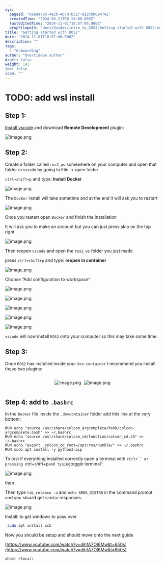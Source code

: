 ```yaml
---
sys:
  pageId: "89e0a78c-4e2b-4070-b327-d28cb0694742"
  createdTime: "2024-08-21T00:24:00.000Z"
  lastEditedTime: "2024-11-01T18:57:00.000Z"
  propFilepath: "docs/Guides/intro_to_ROS2/Getting started with ROS2.md"
title: "Getting started with ROS2"
date: "2024-11-01T18:57:00.000Z"
description: ""
tags:
  - "Onboarding"
author: "Overridden author"
draft: false
weight: 141
toc: false
icon: ""
---
```


# TODO: add wsl install

## Step 1:

[Install vscode](https://code.visualstudio.com/download) and download **Remote Development** plugin:

![image.png](https://prod-files-secure.s3.us-west-2.amazonaws.com/d518164a-d88e-44d1-a4ee-3adb3bd8bce0/efb52993-1881-4a40-b95e-6f020334f022/image.png?X-Amz-Algorithm=AWS4-HMAC-SHA256&X-Amz-Content-Sha256=UNSIGNED-PAYLOAD&X-Amz-Credential=ASIAZI2LB466XQCHYPSR%2F20250409%2Fus-west-2%2Fs3%2Faws4_request&X-Amz-Date=20250409T050908Z&X-Amz-Expires=3600&X-Amz-Security-Token=IQoJb3JpZ2luX2VjEA0aCXVzLXdlc3QtMiJGMEQCIA5yuQZ1Etf2QnZ%2F35wtFioD5kNcRmBx8turjeg63LZBAiBAEoyJLjOf87JFTnn6C23ZckGGgLgPTD7Wmm4%2FnpxMLiqIBAiG%2F%2F%2F%2F%2F%2F%2F%2F%2F%2F8BEAAaDDYzNzQyMzE4MzgwNSIMe9TYERtbAcVzMS7tKtwD%2BDWdG9cQj1Hq1z8Hy9kxyG2HBkgWDYCQlvSWHoI8WnLmCa5MQDnvnzbGnuLppaS0MxbtROlc5ic0BdgMLsDJ7lAPa%2Fgoxf9VaRcWmkUbBNuutiS%2F0cP9aVYfSDia%2FqcKbVOh2pKk%2BlZpKwo8%2BAeoTEY6wKeCKFIoNgJRxhaE5RQ8gRNDVLSxxilUnd1%2FZXgiKuozZULCymcumg5xgHlZ5%2Bw%2F8T2cX9aOZi8pnQB8kBVoI2q721A%2BQki9qWOT1igtATjd8qQrQE4Sgu4ZuoybvWg3aaR4309a16Sjy7oL%2BCfTZxbGFEWDRqug%2Fhm2wR8wJtKLXJHDsg%2Fq7MWT%2FHO5jSJPFFXKYZruUVwqps3HngtHsxB6mz9zSjFKV25dvqMbAaSwxZb0PqppZftwNkD8l45lqkR5LLO1c3ekAJPwj3g9Zh4bqfIeQ0l6dcVRFy3rcLmQNzc582nv4r6WhZlkenvaAD1Vg2V0KJOtTthVNJDhM5R2xBZ6c4MnKgQ03d1I6XcEY8R4Z2l8FXVgxDop1mr8PwRHMSxIeDA%2FxSV5dSdsTKSZ1BosQDPmGwuSEjSkC9VyHKQbhVFXFxvWZFfLnBrcrCqps4F67Z%2BU%2BtbOwAYjj7Zh5lLnU5ywJkgwiPLXvwY6pgGM2GxATPVYYuTc%2BCnH55CP7M0t0LKjhC1UDxMmUqs3EhZ5ci%2FRcPwKNGUZ0inWuEq4ZEbayece8GcHG8vvMHyf8hvEsFF41oHkXHTI16Ra6rO3hBsXvc3DIKEPlpuZCgoX5zWBIqR%2FMAgHndCmdHgVplDsSw8HGXdN3hKBh9GXrRl8Q8i%2FmLfWUDc%2FGOLw7nvDaJeQj%2FJnw5VbZmzvq%2B%2FTHDByudKM&X-Amz-Signature=da2bc0f892b4d57119996a7cd77461d0d267b5eae1df2066393cd4e0cb273901&X-Amz-SignedHeaders=host&x-id=GetObject)

## Step 2:

Create a folder called `ros2_ws` somewhere on your computer and open that folder in `vscode` by going to File → open folder 

`ctrl+shift+p` and type: **Install Docker**

![image.png](https://prod-files-secure.s3.us-west-2.amazonaws.com/d518164a-d88e-44d1-a4ee-3adb3bd8bce0/2269dc0e-1cd5-47ff-bceb-c04ad9b2eab0/image.png?X-Amz-Algorithm=AWS4-HMAC-SHA256&X-Amz-Content-Sha256=UNSIGNED-PAYLOAD&X-Amz-Credential=ASIAZI2LB466XQCHYPSR%2F20250409%2Fus-west-2%2Fs3%2Faws4_request&X-Amz-Date=20250409T050908Z&X-Amz-Expires=3600&X-Amz-Security-Token=IQoJb3JpZ2luX2VjEA0aCXVzLXdlc3QtMiJGMEQCIA5yuQZ1Etf2QnZ%2F35wtFioD5kNcRmBx8turjeg63LZBAiBAEoyJLjOf87JFTnn6C23ZckGGgLgPTD7Wmm4%2FnpxMLiqIBAiG%2F%2F%2F%2F%2F%2F%2F%2F%2F%2F8BEAAaDDYzNzQyMzE4MzgwNSIMe9TYERtbAcVzMS7tKtwD%2BDWdG9cQj1Hq1z8Hy9kxyG2HBkgWDYCQlvSWHoI8WnLmCa5MQDnvnzbGnuLppaS0MxbtROlc5ic0BdgMLsDJ7lAPa%2Fgoxf9VaRcWmkUbBNuutiS%2F0cP9aVYfSDia%2FqcKbVOh2pKk%2BlZpKwo8%2BAeoTEY6wKeCKFIoNgJRxhaE5RQ8gRNDVLSxxilUnd1%2FZXgiKuozZULCymcumg5xgHlZ5%2Bw%2F8T2cX9aOZi8pnQB8kBVoI2q721A%2BQki9qWOT1igtATjd8qQrQE4Sgu4ZuoybvWg3aaR4309a16Sjy7oL%2BCfTZxbGFEWDRqug%2Fhm2wR8wJtKLXJHDsg%2Fq7MWT%2FHO5jSJPFFXKYZruUVwqps3HngtHsxB6mz9zSjFKV25dvqMbAaSwxZb0PqppZftwNkD8l45lqkR5LLO1c3ekAJPwj3g9Zh4bqfIeQ0l6dcVRFy3rcLmQNzc582nv4r6WhZlkenvaAD1Vg2V0KJOtTthVNJDhM5R2xBZ6c4MnKgQ03d1I6XcEY8R4Z2l8FXVgxDop1mr8PwRHMSxIeDA%2FxSV5dSdsTKSZ1BosQDPmGwuSEjSkC9VyHKQbhVFXFxvWZFfLnBrcrCqps4F67Z%2BU%2BtbOwAYjj7Zh5lLnU5ywJkgwiPLXvwY6pgGM2GxATPVYYuTc%2BCnH55CP7M0t0LKjhC1UDxMmUqs3EhZ5ci%2FRcPwKNGUZ0inWuEq4ZEbayece8GcHG8vvMHyf8hvEsFF41oHkXHTI16Ra6rO3hBsXvc3DIKEPlpuZCgoX5zWBIqR%2FMAgHndCmdHgVplDsSw8HGXdN3hKBh9GXrRl8Q8i%2FmLfWUDc%2FGOLw7nvDaJeQj%2FJnw5VbZmzvq%2B%2FTHDByudKM&X-Amz-Signature=1cd82aae4db8e6622cbcb6062d254bacf11197b394f40717142ea6573d625186&X-Amz-SignedHeaders=host&x-id=GetObject)

The `Docker` install will take sometime and at the end it will ask you to restart

![image.png](https://prod-files-secure.s3.us-west-2.amazonaws.com/d518164a-d88e-44d1-a4ee-3adb3bd8bce0/ed233f78-be33-4b1f-b89c-9c346c0e961e/image.png?X-Amz-Algorithm=AWS4-HMAC-SHA256&X-Amz-Content-Sha256=UNSIGNED-PAYLOAD&X-Amz-Credential=ASIAZI2LB466XQCHYPSR%2F20250409%2Fus-west-2%2Fs3%2Faws4_request&X-Amz-Date=20250409T050908Z&X-Amz-Expires=3600&X-Amz-Security-Token=IQoJb3JpZ2luX2VjEA0aCXVzLXdlc3QtMiJGMEQCIA5yuQZ1Etf2QnZ%2F35wtFioD5kNcRmBx8turjeg63LZBAiBAEoyJLjOf87JFTnn6C23ZckGGgLgPTD7Wmm4%2FnpxMLiqIBAiG%2F%2F%2F%2F%2F%2F%2F%2F%2F%2F8BEAAaDDYzNzQyMzE4MzgwNSIMe9TYERtbAcVzMS7tKtwD%2BDWdG9cQj1Hq1z8Hy9kxyG2HBkgWDYCQlvSWHoI8WnLmCa5MQDnvnzbGnuLppaS0MxbtROlc5ic0BdgMLsDJ7lAPa%2Fgoxf9VaRcWmkUbBNuutiS%2F0cP9aVYfSDia%2FqcKbVOh2pKk%2BlZpKwo8%2BAeoTEY6wKeCKFIoNgJRxhaE5RQ8gRNDVLSxxilUnd1%2FZXgiKuozZULCymcumg5xgHlZ5%2Bw%2F8T2cX9aOZi8pnQB8kBVoI2q721A%2BQki9qWOT1igtATjd8qQrQE4Sgu4ZuoybvWg3aaR4309a16Sjy7oL%2BCfTZxbGFEWDRqug%2Fhm2wR8wJtKLXJHDsg%2Fq7MWT%2FHO5jSJPFFXKYZruUVwqps3HngtHsxB6mz9zSjFKV25dvqMbAaSwxZb0PqppZftwNkD8l45lqkR5LLO1c3ekAJPwj3g9Zh4bqfIeQ0l6dcVRFy3rcLmQNzc582nv4r6WhZlkenvaAD1Vg2V0KJOtTthVNJDhM5R2xBZ6c4MnKgQ03d1I6XcEY8R4Z2l8FXVgxDop1mr8PwRHMSxIeDA%2FxSV5dSdsTKSZ1BosQDPmGwuSEjSkC9VyHKQbhVFXFxvWZFfLnBrcrCqps4F67Z%2BU%2BtbOwAYjj7Zh5lLnU5ywJkgwiPLXvwY6pgGM2GxATPVYYuTc%2BCnH55CP7M0t0LKjhC1UDxMmUqs3EhZ5ci%2FRcPwKNGUZ0inWuEq4ZEbayece8GcHG8vvMHyf8hvEsFF41oHkXHTI16Ra6rO3hBsXvc3DIKEPlpuZCgoX5zWBIqR%2FMAgHndCmdHgVplDsSw8HGXdN3hKBh9GXrRl8Q8i%2FmLfWUDc%2FGOLw7nvDaJeQj%2FJnw5VbZmzvq%2B%2FTHDByudKM&X-Amz-Signature=eee621b040f9dbbe45c9850c648bbdf8a4cde7e7f7cba82e264f4345dc3ef546&X-Amz-SignedHeaders=host&x-id=GetObject)

Once you restart open `Docker` and finish the installation

It will ask you to make an account but you can just press skip on the top right

![image.png](https://prod-files-secure.s3.us-west-2.amazonaws.com/d518164a-d88e-44d1-a4ee-3adb3bd8bce0/21010ad9-1659-4fd9-9f59-9932a09b2a3d/image.png?X-Amz-Algorithm=AWS4-HMAC-SHA256&X-Amz-Content-Sha256=UNSIGNED-PAYLOAD&X-Amz-Credential=ASIAZI2LB466XQCHYPSR%2F20250409%2Fus-west-2%2Fs3%2Faws4_request&X-Amz-Date=20250409T050908Z&X-Amz-Expires=3600&X-Amz-Security-Token=IQoJb3JpZ2luX2VjEA0aCXVzLXdlc3QtMiJGMEQCIA5yuQZ1Etf2QnZ%2F35wtFioD5kNcRmBx8turjeg63LZBAiBAEoyJLjOf87JFTnn6C23ZckGGgLgPTD7Wmm4%2FnpxMLiqIBAiG%2F%2F%2F%2F%2F%2F%2F%2F%2F%2F8BEAAaDDYzNzQyMzE4MzgwNSIMe9TYERtbAcVzMS7tKtwD%2BDWdG9cQj1Hq1z8Hy9kxyG2HBkgWDYCQlvSWHoI8WnLmCa5MQDnvnzbGnuLppaS0MxbtROlc5ic0BdgMLsDJ7lAPa%2Fgoxf9VaRcWmkUbBNuutiS%2F0cP9aVYfSDia%2FqcKbVOh2pKk%2BlZpKwo8%2BAeoTEY6wKeCKFIoNgJRxhaE5RQ8gRNDVLSxxilUnd1%2FZXgiKuozZULCymcumg5xgHlZ5%2Bw%2F8T2cX9aOZi8pnQB8kBVoI2q721A%2BQki9qWOT1igtATjd8qQrQE4Sgu4ZuoybvWg3aaR4309a16Sjy7oL%2BCfTZxbGFEWDRqug%2Fhm2wR8wJtKLXJHDsg%2Fq7MWT%2FHO5jSJPFFXKYZruUVwqps3HngtHsxB6mz9zSjFKV25dvqMbAaSwxZb0PqppZftwNkD8l45lqkR5LLO1c3ekAJPwj3g9Zh4bqfIeQ0l6dcVRFy3rcLmQNzc582nv4r6WhZlkenvaAD1Vg2V0KJOtTthVNJDhM5R2xBZ6c4MnKgQ03d1I6XcEY8R4Z2l8FXVgxDop1mr8PwRHMSxIeDA%2FxSV5dSdsTKSZ1BosQDPmGwuSEjSkC9VyHKQbhVFXFxvWZFfLnBrcrCqps4F67Z%2BU%2BtbOwAYjj7Zh5lLnU5ywJkgwiPLXvwY6pgGM2GxATPVYYuTc%2BCnH55CP7M0t0LKjhC1UDxMmUqs3EhZ5ci%2FRcPwKNGUZ0inWuEq4ZEbayece8GcHG8vvMHyf8hvEsFF41oHkXHTI16Ra6rO3hBsXvc3DIKEPlpuZCgoX5zWBIqR%2FMAgHndCmdHgVplDsSw8HGXdN3hKBh9GXrRl8Q8i%2FmLfWUDc%2FGOLw7nvDaJeQj%2FJnw5VbZmzvq%2B%2FTHDByudKM&X-Amz-Signature=ac8bf14c5ef3ff3eec606b008c9b4ec305a17f62c14d17fa53b104ca80e0ad29&X-Amz-SignedHeaders=host&x-id=GetObject)

Then reopen `vscode` and open the `ros2_ws` folder you just made

press `ctrl+shift+p` and type: **reopen in container**

![image.png](https://prod-files-secure.s3.us-west-2.amazonaws.com/d518164a-d88e-44d1-a4ee-3adb3bd8bce0/4e93b8c2-41ad-488c-8095-c74205196118/image.png?X-Amz-Algorithm=AWS4-HMAC-SHA256&X-Amz-Content-Sha256=UNSIGNED-PAYLOAD&X-Amz-Credential=ASIAZI2LB466XQCHYPSR%2F20250409%2Fus-west-2%2Fs3%2Faws4_request&X-Amz-Date=20250409T050908Z&X-Amz-Expires=3600&X-Amz-Security-Token=IQoJb3JpZ2luX2VjEA0aCXVzLXdlc3QtMiJGMEQCIA5yuQZ1Etf2QnZ%2F35wtFioD5kNcRmBx8turjeg63LZBAiBAEoyJLjOf87JFTnn6C23ZckGGgLgPTD7Wmm4%2FnpxMLiqIBAiG%2F%2F%2F%2F%2F%2F%2F%2F%2F%2F8BEAAaDDYzNzQyMzE4MzgwNSIMe9TYERtbAcVzMS7tKtwD%2BDWdG9cQj1Hq1z8Hy9kxyG2HBkgWDYCQlvSWHoI8WnLmCa5MQDnvnzbGnuLppaS0MxbtROlc5ic0BdgMLsDJ7lAPa%2Fgoxf9VaRcWmkUbBNuutiS%2F0cP9aVYfSDia%2FqcKbVOh2pKk%2BlZpKwo8%2BAeoTEY6wKeCKFIoNgJRxhaE5RQ8gRNDVLSxxilUnd1%2FZXgiKuozZULCymcumg5xgHlZ5%2Bw%2F8T2cX9aOZi8pnQB8kBVoI2q721A%2BQki9qWOT1igtATjd8qQrQE4Sgu4ZuoybvWg3aaR4309a16Sjy7oL%2BCfTZxbGFEWDRqug%2Fhm2wR8wJtKLXJHDsg%2Fq7MWT%2FHO5jSJPFFXKYZruUVwqps3HngtHsxB6mz9zSjFKV25dvqMbAaSwxZb0PqppZftwNkD8l45lqkR5LLO1c3ekAJPwj3g9Zh4bqfIeQ0l6dcVRFy3rcLmQNzc582nv4r6WhZlkenvaAD1Vg2V0KJOtTthVNJDhM5R2xBZ6c4MnKgQ03d1I6XcEY8R4Z2l8FXVgxDop1mr8PwRHMSxIeDA%2FxSV5dSdsTKSZ1BosQDPmGwuSEjSkC9VyHKQbhVFXFxvWZFfLnBrcrCqps4F67Z%2BU%2BtbOwAYjj7Zh5lLnU5ywJkgwiPLXvwY6pgGM2GxATPVYYuTc%2BCnH55CP7M0t0LKjhC1UDxMmUqs3EhZ5ci%2FRcPwKNGUZ0inWuEq4ZEbayece8GcHG8vvMHyf8hvEsFF41oHkXHTI16Ra6rO3hBsXvc3DIKEPlpuZCgoX5zWBIqR%2FMAgHndCmdHgVplDsSw8HGXdN3hKBh9GXrRl8Q8i%2FmLfWUDc%2FGOLw7nvDaJeQj%2FJnw5VbZmzvq%2B%2FTHDByudKM&X-Amz-Signature=a3f7e31093dfe8773014059434e4d06d15afdbd74ac3832f217109e9886eae02&X-Amz-SignedHeaders=host&x-id=GetObject)

Choose “Add configuration to workspace”

![image.png](https://prod-files-secure.s3.us-west-2.amazonaws.com/d518164a-d88e-44d1-a4ee-3adb3bd8bce0/9560b282-5060-4989-ba37-97e7b2c22476/image.png?X-Amz-Algorithm=AWS4-HMAC-SHA256&X-Amz-Content-Sha256=UNSIGNED-PAYLOAD&X-Amz-Credential=ASIAZI2LB466XQCHYPSR%2F20250409%2Fus-west-2%2Fs3%2Faws4_request&X-Amz-Date=20250409T050908Z&X-Amz-Expires=3600&X-Amz-Security-Token=IQoJb3JpZ2luX2VjEA0aCXVzLXdlc3QtMiJGMEQCIA5yuQZ1Etf2QnZ%2F35wtFioD5kNcRmBx8turjeg63LZBAiBAEoyJLjOf87JFTnn6C23ZckGGgLgPTD7Wmm4%2FnpxMLiqIBAiG%2F%2F%2F%2F%2F%2F%2F%2F%2F%2F8BEAAaDDYzNzQyMzE4MzgwNSIMe9TYERtbAcVzMS7tKtwD%2BDWdG9cQj1Hq1z8Hy9kxyG2HBkgWDYCQlvSWHoI8WnLmCa5MQDnvnzbGnuLppaS0MxbtROlc5ic0BdgMLsDJ7lAPa%2Fgoxf9VaRcWmkUbBNuutiS%2F0cP9aVYfSDia%2FqcKbVOh2pKk%2BlZpKwo8%2BAeoTEY6wKeCKFIoNgJRxhaE5RQ8gRNDVLSxxilUnd1%2FZXgiKuozZULCymcumg5xgHlZ5%2Bw%2F8T2cX9aOZi8pnQB8kBVoI2q721A%2BQki9qWOT1igtATjd8qQrQE4Sgu4ZuoybvWg3aaR4309a16Sjy7oL%2BCfTZxbGFEWDRqug%2Fhm2wR8wJtKLXJHDsg%2Fq7MWT%2FHO5jSJPFFXKYZruUVwqps3HngtHsxB6mz9zSjFKV25dvqMbAaSwxZb0PqppZftwNkD8l45lqkR5LLO1c3ekAJPwj3g9Zh4bqfIeQ0l6dcVRFy3rcLmQNzc582nv4r6WhZlkenvaAD1Vg2V0KJOtTthVNJDhM5R2xBZ6c4MnKgQ03d1I6XcEY8R4Z2l8FXVgxDop1mr8PwRHMSxIeDA%2FxSV5dSdsTKSZ1BosQDPmGwuSEjSkC9VyHKQbhVFXFxvWZFfLnBrcrCqps4F67Z%2BU%2BtbOwAYjj7Zh5lLnU5ywJkgwiPLXvwY6pgGM2GxATPVYYuTc%2BCnH55CP7M0t0LKjhC1UDxMmUqs3EhZ5ci%2FRcPwKNGUZ0inWuEq4ZEbayece8GcHG8vvMHyf8hvEsFF41oHkXHTI16Ra6rO3hBsXvc3DIKEPlpuZCgoX5zWBIqR%2FMAgHndCmdHgVplDsSw8HGXdN3hKBh9GXrRl8Q8i%2FmLfWUDc%2FGOLw7nvDaJeQj%2FJnw5VbZmzvq%2B%2FTHDByudKM&X-Amz-Signature=a7f5f5c3508adfd4b8f09d058ee6b9529af8e9493a55ec8dbdd3cd13296d44ac&X-Amz-SignedHeaders=host&x-id=GetObject)

![image.png](https://prod-files-secure.s3.us-west-2.amazonaws.com/d518164a-d88e-44d1-a4ee-3adb3bd8bce0/2ee63f81-886b-48e8-a553-dc6e5eac99e4/image.png?X-Amz-Algorithm=AWS4-HMAC-SHA256&X-Amz-Content-Sha256=UNSIGNED-PAYLOAD&X-Amz-Credential=ASIAZI2LB466XQCHYPSR%2F20250409%2Fus-west-2%2Fs3%2Faws4_request&X-Amz-Date=20250409T050908Z&X-Amz-Expires=3600&X-Amz-Security-Token=IQoJb3JpZ2luX2VjEA0aCXVzLXdlc3QtMiJGMEQCIA5yuQZ1Etf2QnZ%2F35wtFioD5kNcRmBx8turjeg63LZBAiBAEoyJLjOf87JFTnn6C23ZckGGgLgPTD7Wmm4%2FnpxMLiqIBAiG%2F%2F%2F%2F%2F%2F%2F%2F%2F%2F8BEAAaDDYzNzQyMzE4MzgwNSIMe9TYERtbAcVzMS7tKtwD%2BDWdG9cQj1Hq1z8Hy9kxyG2HBkgWDYCQlvSWHoI8WnLmCa5MQDnvnzbGnuLppaS0MxbtROlc5ic0BdgMLsDJ7lAPa%2Fgoxf9VaRcWmkUbBNuutiS%2F0cP9aVYfSDia%2FqcKbVOh2pKk%2BlZpKwo8%2BAeoTEY6wKeCKFIoNgJRxhaE5RQ8gRNDVLSxxilUnd1%2FZXgiKuozZULCymcumg5xgHlZ5%2Bw%2F8T2cX9aOZi8pnQB8kBVoI2q721A%2BQki9qWOT1igtATjd8qQrQE4Sgu4ZuoybvWg3aaR4309a16Sjy7oL%2BCfTZxbGFEWDRqug%2Fhm2wR8wJtKLXJHDsg%2Fq7MWT%2FHO5jSJPFFXKYZruUVwqps3HngtHsxB6mz9zSjFKV25dvqMbAaSwxZb0PqppZftwNkD8l45lqkR5LLO1c3ekAJPwj3g9Zh4bqfIeQ0l6dcVRFy3rcLmQNzc582nv4r6WhZlkenvaAD1Vg2V0KJOtTthVNJDhM5R2xBZ6c4MnKgQ03d1I6XcEY8R4Z2l8FXVgxDop1mr8PwRHMSxIeDA%2FxSV5dSdsTKSZ1BosQDPmGwuSEjSkC9VyHKQbhVFXFxvWZFfLnBrcrCqps4F67Z%2BU%2BtbOwAYjj7Zh5lLnU5ywJkgwiPLXvwY6pgGM2GxATPVYYuTc%2BCnH55CP7M0t0LKjhC1UDxMmUqs3EhZ5ci%2FRcPwKNGUZ0inWuEq4ZEbayece8GcHG8vvMHyf8hvEsFF41oHkXHTI16Ra6rO3hBsXvc3DIKEPlpuZCgoX5zWBIqR%2FMAgHndCmdHgVplDsSw8HGXdN3hKBh9GXrRl8Q8i%2FmLfWUDc%2FGOLw7nvDaJeQj%2FJnw5VbZmzvq%2B%2FTHDByudKM&X-Amz-Signature=8e95213e38efe5f95fc9dc0871fa882874ebbac0c6dd152ec86f65f52560f22d&X-Amz-SignedHeaders=host&x-id=GetObject)

![image.png](https://prod-files-secure.s3.us-west-2.amazonaws.com/d518164a-d88e-44d1-a4ee-3adb3bd8bce0/ae1580b2-b048-407e-aed9-b584224a7a04/image.png?X-Amz-Algorithm=AWS4-HMAC-SHA256&X-Amz-Content-Sha256=UNSIGNED-PAYLOAD&X-Amz-Credential=ASIAZI2LB466XQCHYPSR%2F20250409%2Fus-west-2%2Fs3%2Faws4_request&X-Amz-Date=20250409T050908Z&X-Amz-Expires=3600&X-Amz-Security-Token=IQoJb3JpZ2luX2VjEA0aCXVzLXdlc3QtMiJGMEQCIA5yuQZ1Etf2QnZ%2F35wtFioD5kNcRmBx8turjeg63LZBAiBAEoyJLjOf87JFTnn6C23ZckGGgLgPTD7Wmm4%2FnpxMLiqIBAiG%2F%2F%2F%2F%2F%2F%2F%2F%2F%2F8BEAAaDDYzNzQyMzE4MzgwNSIMe9TYERtbAcVzMS7tKtwD%2BDWdG9cQj1Hq1z8Hy9kxyG2HBkgWDYCQlvSWHoI8WnLmCa5MQDnvnzbGnuLppaS0MxbtROlc5ic0BdgMLsDJ7lAPa%2Fgoxf9VaRcWmkUbBNuutiS%2F0cP9aVYfSDia%2FqcKbVOh2pKk%2BlZpKwo8%2BAeoTEY6wKeCKFIoNgJRxhaE5RQ8gRNDVLSxxilUnd1%2FZXgiKuozZULCymcumg5xgHlZ5%2Bw%2F8T2cX9aOZi8pnQB8kBVoI2q721A%2BQki9qWOT1igtATjd8qQrQE4Sgu4ZuoybvWg3aaR4309a16Sjy7oL%2BCfTZxbGFEWDRqug%2Fhm2wR8wJtKLXJHDsg%2Fq7MWT%2FHO5jSJPFFXKYZruUVwqps3HngtHsxB6mz9zSjFKV25dvqMbAaSwxZb0PqppZftwNkD8l45lqkR5LLO1c3ekAJPwj3g9Zh4bqfIeQ0l6dcVRFy3rcLmQNzc582nv4r6WhZlkenvaAD1Vg2V0KJOtTthVNJDhM5R2xBZ6c4MnKgQ03d1I6XcEY8R4Z2l8FXVgxDop1mr8PwRHMSxIeDA%2FxSV5dSdsTKSZ1BosQDPmGwuSEjSkC9VyHKQbhVFXFxvWZFfLnBrcrCqps4F67Z%2BU%2BtbOwAYjj7Zh5lLnU5ywJkgwiPLXvwY6pgGM2GxATPVYYuTc%2BCnH55CP7M0t0LKjhC1UDxMmUqs3EhZ5ci%2FRcPwKNGUZ0inWuEq4ZEbayece8GcHG8vvMHyf8hvEsFF41oHkXHTI16Ra6rO3hBsXvc3DIKEPlpuZCgoX5zWBIqR%2FMAgHndCmdHgVplDsSw8HGXdN3hKBh9GXrRl8Q8i%2FmLfWUDc%2FGOLw7nvDaJeQj%2FJnw5VbZmzvq%2B%2FTHDByudKM&X-Amz-Signature=f7df861a70785d5336f914c27e96eafe4629b9d3bc701b2d41ad2a41e8d3d4f1&X-Amz-SignedHeaders=host&x-id=GetObject)

![image.png](https://prod-files-secure.s3.us-west-2.amazonaws.com/d518164a-d88e-44d1-a4ee-3adb3bd8bce0/53255b28-f75e-430f-b9e3-c0ac8577e42b/image.png?X-Amz-Algorithm=AWS4-HMAC-SHA256&X-Amz-Content-Sha256=UNSIGNED-PAYLOAD&X-Amz-Credential=ASIAZI2LB466XQCHYPSR%2F20250409%2Fus-west-2%2Fs3%2Faws4_request&X-Amz-Date=20250409T050908Z&X-Amz-Expires=3600&X-Amz-Security-Token=IQoJb3JpZ2luX2VjEA0aCXVzLXdlc3QtMiJGMEQCIA5yuQZ1Etf2QnZ%2F35wtFioD5kNcRmBx8turjeg63LZBAiBAEoyJLjOf87JFTnn6C23ZckGGgLgPTD7Wmm4%2FnpxMLiqIBAiG%2F%2F%2F%2F%2F%2F%2F%2F%2F%2F8BEAAaDDYzNzQyMzE4MzgwNSIMe9TYERtbAcVzMS7tKtwD%2BDWdG9cQj1Hq1z8Hy9kxyG2HBkgWDYCQlvSWHoI8WnLmCa5MQDnvnzbGnuLppaS0MxbtROlc5ic0BdgMLsDJ7lAPa%2Fgoxf9VaRcWmkUbBNuutiS%2F0cP9aVYfSDia%2FqcKbVOh2pKk%2BlZpKwo8%2BAeoTEY6wKeCKFIoNgJRxhaE5RQ8gRNDVLSxxilUnd1%2FZXgiKuozZULCymcumg5xgHlZ5%2Bw%2F8T2cX9aOZi8pnQB8kBVoI2q721A%2BQki9qWOT1igtATjd8qQrQE4Sgu4ZuoybvWg3aaR4309a16Sjy7oL%2BCfTZxbGFEWDRqug%2Fhm2wR8wJtKLXJHDsg%2Fq7MWT%2FHO5jSJPFFXKYZruUVwqps3HngtHsxB6mz9zSjFKV25dvqMbAaSwxZb0PqppZftwNkD8l45lqkR5LLO1c3ekAJPwj3g9Zh4bqfIeQ0l6dcVRFy3rcLmQNzc582nv4r6WhZlkenvaAD1Vg2V0KJOtTthVNJDhM5R2xBZ6c4MnKgQ03d1I6XcEY8R4Z2l8FXVgxDop1mr8PwRHMSxIeDA%2FxSV5dSdsTKSZ1BosQDPmGwuSEjSkC9VyHKQbhVFXFxvWZFfLnBrcrCqps4F67Z%2BU%2BtbOwAYjj7Zh5lLnU5ywJkgwiPLXvwY6pgGM2GxATPVYYuTc%2BCnH55CP7M0t0LKjhC1UDxMmUqs3EhZ5ci%2FRcPwKNGUZ0inWuEq4ZEbayece8GcHG8vvMHyf8hvEsFF41oHkXHTI16Ra6rO3hBsXvc3DIKEPlpuZCgoX5zWBIqR%2FMAgHndCmdHgVplDsSw8HGXdN3hKBh9GXrRl8Q8i%2FmLfWUDc%2FGOLw7nvDaJeQj%2FJnw5VbZmzvq%2B%2FTHDByudKM&X-Amz-Signature=b235a64044396d36a3266276daeb648bbb09c51a72df0e1801a274a0b4c1a30f&X-Amz-SignedHeaders=host&x-id=GetObject)

![image.png](https://prod-files-secure.s3.us-west-2.amazonaws.com/d518164a-d88e-44d1-a4ee-3adb3bd8bce0/7c562767-5af9-4ffb-97d1-327bcdf4ee00/image.png?X-Amz-Algorithm=AWS4-HMAC-SHA256&X-Amz-Content-Sha256=UNSIGNED-PAYLOAD&X-Amz-Credential=ASIAZI2LB466XQCHYPSR%2F20250409%2Fus-west-2%2Fs3%2Faws4_request&X-Amz-Date=20250409T050908Z&X-Amz-Expires=3600&X-Amz-Security-Token=IQoJb3JpZ2luX2VjEA0aCXVzLXdlc3QtMiJGMEQCIA5yuQZ1Etf2QnZ%2F35wtFioD5kNcRmBx8turjeg63LZBAiBAEoyJLjOf87JFTnn6C23ZckGGgLgPTD7Wmm4%2FnpxMLiqIBAiG%2F%2F%2F%2F%2F%2F%2F%2F%2F%2F8BEAAaDDYzNzQyMzE4MzgwNSIMe9TYERtbAcVzMS7tKtwD%2BDWdG9cQj1Hq1z8Hy9kxyG2HBkgWDYCQlvSWHoI8WnLmCa5MQDnvnzbGnuLppaS0MxbtROlc5ic0BdgMLsDJ7lAPa%2Fgoxf9VaRcWmkUbBNuutiS%2F0cP9aVYfSDia%2FqcKbVOh2pKk%2BlZpKwo8%2BAeoTEY6wKeCKFIoNgJRxhaE5RQ8gRNDVLSxxilUnd1%2FZXgiKuozZULCymcumg5xgHlZ5%2Bw%2F8T2cX9aOZi8pnQB8kBVoI2q721A%2BQki9qWOT1igtATjd8qQrQE4Sgu4ZuoybvWg3aaR4309a16Sjy7oL%2BCfTZxbGFEWDRqug%2Fhm2wR8wJtKLXJHDsg%2Fq7MWT%2FHO5jSJPFFXKYZruUVwqps3HngtHsxB6mz9zSjFKV25dvqMbAaSwxZb0PqppZftwNkD8l45lqkR5LLO1c3ekAJPwj3g9Zh4bqfIeQ0l6dcVRFy3rcLmQNzc582nv4r6WhZlkenvaAD1Vg2V0KJOtTthVNJDhM5R2xBZ6c4MnKgQ03d1I6XcEY8R4Z2l8FXVgxDop1mr8PwRHMSxIeDA%2FxSV5dSdsTKSZ1BosQDPmGwuSEjSkC9VyHKQbhVFXFxvWZFfLnBrcrCqps4F67Z%2BU%2BtbOwAYjj7Zh5lLnU5ywJkgwiPLXvwY6pgGM2GxATPVYYuTc%2BCnH55CP7M0t0LKjhC1UDxMmUqs3EhZ5ci%2FRcPwKNGUZ0inWuEq4ZEbayece8GcHG8vvMHyf8hvEsFF41oHkXHTI16Ra6rO3hBsXvc3DIKEPlpuZCgoX5zWBIqR%2FMAgHndCmdHgVplDsSw8HGXdN3hKBh9GXrRl8Q8i%2FmLfWUDc%2FGOLw7nvDaJeQj%2FJnw5VbZmzvq%2B%2FTHDByudKM&X-Amz-Signature=b537a52de926aa51cd8cb5cf55c21dd73021965897b56b90d16b14b9b98c5efd&X-Amz-SignedHeaders=host&x-id=GetObject)

`vscode` will now install `ROS2` onto your computer so this may take some time.

## Step 3:

Once `ROS2` has installed inside your `dev-container` I recommend you install these two plugins:

<div style="display: flex;flex-direction: row; column-gap:10px; max-width: 630px;justify-content: center;">
<div>

![image.png](https://prod-files-secure.s3.us-west-2.amazonaws.com/d518164a-d88e-44d1-a4ee-3adb3bd8bce0/3fc3d550-5a54-4ba1-ba6b-faa01cdb7369/image.png?X-Amz-Algorithm=AWS4-HMAC-SHA256&X-Amz-Content-Sha256=UNSIGNED-PAYLOAD&X-Amz-Credential=ASIAZI2LB4667BUGTEXO%2F20250409%2Fus-west-2%2Fs3%2Faws4_request&X-Amz-Date=20250409T050912Z&X-Amz-Expires=3600&X-Amz-Security-Token=IQoJb3JpZ2luX2VjEA0aCXVzLXdlc3QtMiJGMEQCIAvTXn6YWAUB9ZXMjUyBCpNQ52e3VINLBWKrHVhv%2BEt1AiAlLaLSdtDmGgcd1lEFoOy7JwUAs1CPcX5O4irHGPsxkiqIBAiG%2F%2F%2F%2F%2F%2F%2F%2F%2F%2F8BEAAaDDYzNzQyMzE4MzgwNSIM6ocf8HAF%2FN6OVVXQKtwDp5niby%2FSZC%2F06f4%2FQQupZvDrOUT2dYSVELpz84XFFs0efaskS5IEQUZK3BKG%2F5qDmKxq8Kw%2FbzFFzM8nPNpc1RzMDUWo0aQWYhcmGcs5B4Lq2DfczboQcuJpkxAFa18Myc%2F5SfDkPaPUaj8Nb8293DLje3DVQiWquu7xFGv7yRrTlrSC%2BjgBRMlxQOVmJWYhzyiJ1gA93NIIoYSlKqk2SyeQhNe3Bayjls7AOsw%2B4u0plYWAkiWh8uftq190qLzVcu9reG%2BO4pQ%2B%2FBSB%2FVgKbLhRXVaN38mvH%2B6VPhBSFpmNA42QdaPLxvl2T0Py6I7dIgPIQzJ6TsJ2qJ9rx93MULD2DYfGXq1JD2Jk59Q9D%2BC5yJ48PnYjWsw%2B6f%2FCz1j1jM5S8NSpSLxqqeHkxVcIqCHQ%2B2ZHFHycYu4LzWz%2Fl1Z7ne2VMcEW4gerNRPGgO02tOlBANonUHjW%2F80DH5wYoupjbraPD01OudRcUX%2F49uW20bxngJtZUzdQM8b%2BMBbCBCuPsCvnXnVVgt7BV%2F4R6UTfqR1MWF7gCYgkMMWfYaX933vLfexmY3XxCgdbjP%2F%2B7O1D39B8c5HZhmBhn7xkonIUkg66g8I5gRCFr8iqKS6SnVcrGmG1enbvtrwwjPPXvwY6pgHqsBuF%2BG4%2FzqxqAfslM9Majv80cTQeznteVOf3%2BhirHg6tz3eS%2F2%2BUr0nvNoDJBHv5z5lBd%2FQm71bQOys2xU91gKkoNi%2FwIQlZ0g6d3W4W0FhAzGXa1lHn4Ul3ejJNlgCzgWu6wwMBzqa%2BZEPRO6bWdGTfG5oHc4DKZHXz6DVN5TU0JppD42mUG2SISg%2BpuRS7yz6534I9tAcQoRmO4To%2FOCf3e6Ju&X-Amz-Signature=ccc8df480a4adb80c4a12a7c3f002d040de2f9af42e4fee897f9f6655e3bb253&X-Amz-SignedHeaders=host&x-id=GetObject)

</div>
<div>

![image.png](https://prod-files-secure.s3.us-west-2.amazonaws.com/d518164a-d88e-44d1-a4ee-3adb3bd8bce0/d994cc66-13c2-4093-a5a3-f84cf4601a82/image.png?X-Amz-Algorithm=AWS4-HMAC-SHA256&X-Amz-Content-Sha256=UNSIGNED-PAYLOAD&X-Amz-Credential=ASIAZI2LB4664MKK6FKH%2F20250409%2Fus-west-2%2Fs3%2Faws4_request&X-Amz-Date=20250409T050912Z&X-Amz-Expires=3600&X-Amz-Security-Token=IQoJb3JpZ2luX2VjEA0aCXVzLXdlc3QtMiJIMEYCIQCpvrmqGydU7hV6e7F1UUz4cER0n%2Bf6%2FwKafseJylnPcQIhAN%2F7Scnb1%2BYJIo%2FNrZg1nM7G1KaK6BiU%2BDf6Wz640TzaKogECIb%2F%2F%2F%2F%2F%2F%2F%2F%2F%2FwEQABoMNjM3NDIzMTgzODA1IgzRH9WWpr7DUx1glYkq3AM93lTloOGfXgC6JZLMr%2Bw9w55VlasWH7K3mG4EyG6FFrQzIYqD%2BJMBhX8UV1bWotmqisrMEK7ijsWAnhe60YGSIFai0zN35mWyh6We2u0xJffQOsCcd3lv4aCI86Ktpe%2BBd3kdsBCrIftGFWVItTC6BTiTjgtaNniGgcGYJpLgjYKtD3KJfZE699EaJcmMDD7ZYBhDIlLOXkvBQqHAEqmZJCqBS9U2WWTyUow3jHOEgJn07YJa8UICC4nHn9kswJOrhcZbpR31v8cBgUc60znk%2Fj71qlQfugIZL3Wo0unUgiBfHx4VptvDE6CX6E%2FSMYuhLFnXrTixZzRbUPD4fRemquFt57x%2BZjIoFrIFCnQfh%2F4tq16OBkLmPwfwVZuUr9AhBBgLvgguZwe7wj53G33wzM45pLa9TRoO0Qt%2FHUTBR2e7IBady%2FYXaFLBSaTR9rXH7sm4eZ5kKuD9rRIFamzl5rVDJT71GeK30ah6IAM%2BPKyQjKnljszhzjANyQgVBQJeWrImEQdJipKvwaeVCdVfxKMZvtKfdnSTpdBbzMAE8cLNMEhdSh2pZlip6BryJqOeh23wsFdntwrJA9r28UyOBE1uzqD6uErGu3MDnUcpYPIl%2FhvUaowRhAv7rDCH8te%2FBjqkARUqDvhgtSCzQZrnqXNbTFSUP0xbantq0yr3vEzWu7fs4riOZpzAU2MtVlR%2BuuASxu4UG2m29vRs9MRLJ1R%2BWE%2BNHPGFq2lwNLbESmJff6yLlZaDaJtdpqzI8f%2FxDsZO3Djij5PZ2TVOu%2BYEEivDxqm9n%2BEmaZufwH4Rr9mcuoKz%2FjuUfs3DkReaJ%2FAU4H85h5fWFIp0K85twwtTH1OAjWMQNNab&X-Amz-Signature=712333a93fc609d3a97eeb7f16d001b7a39bc24ded6582665cc9106af5c2b14a&X-Amz-SignedHeaders=host&x-id=GetObject)

</div>
</div>

## Step 4: add to `.bashrc`

In the `Docker` file inside the `.devcontainer` folder add this line at the very bottom: 

```docker
RUN echo "source /usr/share/colcon_argcomplete/hook/colcon-argcomplete.bash" >> ~/.bashrc
RUN echo "source /usr/share/colcon_cd/function/colcon_cd.sh" >> ~/.bashrc
RUN echo "export _colcon_cd_root=/opt/ros/humble/" >> ~/.bashrc
RUN sudo apt install -y python3-pip 
```

To test if everything installed correctly open a terminal with `ctrl+`` or pressing `ctrl+shift+p` and typing `toggle terminal`:

![image.png](https://prod-files-secure.s3.us-west-2.amazonaws.com/d518164a-d88e-44d1-a4ee-3adb3bd8bce0/6a4943d8-b04e-4c02-9a58-775f3384d1a5/image.png?X-Amz-Algorithm=AWS4-HMAC-SHA256&X-Amz-Content-Sha256=UNSIGNED-PAYLOAD&X-Amz-Credential=ASIAZI2LB466XQCHYPSR%2F20250409%2Fus-west-2%2Fs3%2Faws4_request&X-Amz-Date=20250409T050908Z&X-Amz-Expires=3600&X-Amz-Security-Token=IQoJb3JpZ2luX2VjEA0aCXVzLXdlc3QtMiJGMEQCIA5yuQZ1Etf2QnZ%2F35wtFioD5kNcRmBx8turjeg63LZBAiBAEoyJLjOf87JFTnn6C23ZckGGgLgPTD7Wmm4%2FnpxMLiqIBAiG%2F%2F%2F%2F%2F%2F%2F%2F%2F%2F8BEAAaDDYzNzQyMzE4MzgwNSIMe9TYERtbAcVzMS7tKtwD%2BDWdG9cQj1Hq1z8Hy9kxyG2HBkgWDYCQlvSWHoI8WnLmCa5MQDnvnzbGnuLppaS0MxbtROlc5ic0BdgMLsDJ7lAPa%2Fgoxf9VaRcWmkUbBNuutiS%2F0cP9aVYfSDia%2FqcKbVOh2pKk%2BlZpKwo8%2BAeoTEY6wKeCKFIoNgJRxhaE5RQ8gRNDVLSxxilUnd1%2FZXgiKuozZULCymcumg5xgHlZ5%2Bw%2F8T2cX9aOZi8pnQB8kBVoI2q721A%2BQki9qWOT1igtATjd8qQrQE4Sgu4ZuoybvWg3aaR4309a16Sjy7oL%2BCfTZxbGFEWDRqug%2Fhm2wR8wJtKLXJHDsg%2Fq7MWT%2FHO5jSJPFFXKYZruUVwqps3HngtHsxB6mz9zSjFKV25dvqMbAaSwxZb0PqppZftwNkD8l45lqkR5LLO1c3ekAJPwj3g9Zh4bqfIeQ0l6dcVRFy3rcLmQNzc582nv4r6WhZlkenvaAD1Vg2V0KJOtTthVNJDhM5R2xBZ6c4MnKgQ03d1I6XcEY8R4Z2l8FXVgxDop1mr8PwRHMSxIeDA%2FxSV5dSdsTKSZ1BosQDPmGwuSEjSkC9VyHKQbhVFXFxvWZFfLnBrcrCqps4F67Z%2BU%2BtbOwAYjj7Zh5lLnU5ywJkgwiPLXvwY6pgGM2GxATPVYYuTc%2BCnH55CP7M0t0LKjhC1UDxMmUqs3EhZ5ci%2FRcPwKNGUZ0inWuEq4ZEbayece8GcHG8vvMHyf8hvEsFF41oHkXHTI16Ra6rO3hBsXvc3DIKEPlpuZCgoX5zWBIqR%2FMAgHndCmdHgVplDsSw8HGXdN3hKBh9GXrRl8Q8i%2FmLfWUDc%2FGOLw7nvDaJeQj%2FJnw5VbZmzvq%2B%2FTHDByudKM&X-Amz-Signature=339e15fdf55d41c7f99b9fd4e08f96c1f78dcbc6469ead5edaf3a0c8970d0567&X-Amz-SignedHeaders=host&x-id=GetObject)

then 

Then type `lsb_release -a` and `echo $ROS_DISTRO` in the command prompt and you should get similar responses:

![image.png](https://prod-files-secure.s3.us-west-2.amazonaws.com/d518164a-d88e-44d1-a4ee-3adb3bd8bce0/3e635dec-a805-4e85-8b9e-d000e5b71a4e/image.png?X-Amz-Algorithm=AWS4-HMAC-SHA256&X-Amz-Content-Sha256=UNSIGNED-PAYLOAD&X-Amz-Credential=ASIAZI2LB466XQCHYPSR%2F20250409%2Fus-west-2%2Fs3%2Faws4_request&X-Amz-Date=20250409T050908Z&X-Amz-Expires=3600&X-Amz-Security-Token=IQoJb3JpZ2luX2VjEA0aCXVzLXdlc3QtMiJGMEQCIA5yuQZ1Etf2QnZ%2F35wtFioD5kNcRmBx8turjeg63LZBAiBAEoyJLjOf87JFTnn6C23ZckGGgLgPTD7Wmm4%2FnpxMLiqIBAiG%2F%2F%2F%2F%2F%2F%2F%2F%2F%2F8BEAAaDDYzNzQyMzE4MzgwNSIMe9TYERtbAcVzMS7tKtwD%2BDWdG9cQj1Hq1z8Hy9kxyG2HBkgWDYCQlvSWHoI8WnLmCa5MQDnvnzbGnuLppaS0MxbtROlc5ic0BdgMLsDJ7lAPa%2Fgoxf9VaRcWmkUbBNuutiS%2F0cP9aVYfSDia%2FqcKbVOh2pKk%2BlZpKwo8%2BAeoTEY6wKeCKFIoNgJRxhaE5RQ8gRNDVLSxxilUnd1%2FZXgiKuozZULCymcumg5xgHlZ5%2Bw%2F8T2cX9aOZi8pnQB8kBVoI2q721A%2BQki9qWOT1igtATjd8qQrQE4Sgu4ZuoybvWg3aaR4309a16Sjy7oL%2BCfTZxbGFEWDRqug%2Fhm2wR8wJtKLXJHDsg%2Fq7MWT%2FHO5jSJPFFXKYZruUVwqps3HngtHsxB6mz9zSjFKV25dvqMbAaSwxZb0PqppZftwNkD8l45lqkR5LLO1c3ekAJPwj3g9Zh4bqfIeQ0l6dcVRFy3rcLmQNzc582nv4r6WhZlkenvaAD1Vg2V0KJOtTthVNJDhM5R2xBZ6c4MnKgQ03d1I6XcEY8R4Z2l8FXVgxDop1mr8PwRHMSxIeDA%2FxSV5dSdsTKSZ1BosQDPmGwuSEjSkC9VyHKQbhVFXFxvWZFfLnBrcrCqps4F67Z%2BU%2BtbOwAYjj7Zh5lLnU5ywJkgwiPLXvwY6pgGM2GxATPVYYuTc%2BCnH55CP7M0t0LKjhC1UDxMmUqs3EhZ5ci%2FRcPwKNGUZ0inWuEq4ZEbayece8GcHG8vvMHyf8hvEsFF41oHkXHTI16Ra6rO3hBsXvc3DIKEPlpuZCgoX5zWBIqR%2FMAgHndCmdHgVplDsSw8HGXdN3hKBh9GXrRl8Q8i%2FmLfWUDc%2FGOLw7nvDaJeQj%2FJnw5VbZmzvq%2B%2FTHDByudKM&X-Amz-Signature=22c60e22c8e4c015e5c21d1bb1c8e6f84277423e26275beaa41dc31adc0210e4&X-Amz-SignedHeaders=host&x-id=GetObject)

Install:  to get windows to pass over

```bash
 sudo apt install xcb
```

Now you should be setup and should move onto the next guide 

[https://www.youtube.com/watch?v=dihfA7Ol6Mw&t=650s](https://www.youtube.com/watch?v=dihfA7Ol6Mw&t=650s)

```python
xhost +local:
```
